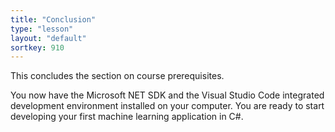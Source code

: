 ```yaml
---
title: "Conclusion"
type: "lesson"
layout: "default"
sortkey: 910
---
```


This concludes the section on course prerequisites.

You now have the Microsoft NET SDK and the Visual Studio Code integrated development environment installed on your computer. You are ready to start developing your first machine learning application in C#.
